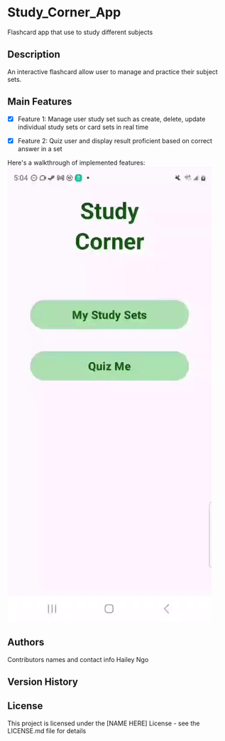 # Study_Corner_App

Flashcard app that use to study different subjects

## Description

An interactive flashcard allow user to manage and practice their subject sets.

## Main Features

* [X] Feature 1: Manage user study set such as create, delete, update individual study sets or card sets in real time
* [X] Feature 2: Quiz user and display result proficient based on correct answer in a set


Here's a walkthrough of implemented features:
<img src='https://github.com/HaileyN3132/Study_Corner_App/blob/main/Demo_My_Study_Corner_App.gif' title='Video Walkthrough' width='' alt='Video Walkthrough' />



## Authors

Contributors names and contact info
Hailey Ngo


## Version History


## License

This project is licensed under the [NAME HERE] License - see the LICENSE.md file for details

